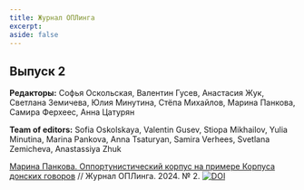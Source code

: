 ```yaml
---
title: Журнал ОПЛинга
excerpt: 
aside: false
---
```


## Выпуск 2

**Редакторы:** Софья Оскольская, Валентин Гусев, Анастасия Жук, Светлана Земичева, Юлия Минутина, Стёпа Михайлов, Марина Панкова, Самира Ферхеес, Анна Цатурян

**Team of editors:** Sofia Oskolskaya, Valentin Gusev, Stiopa Mikhailov, Yulia Minutina, Marina Pankova, Anna Tsaturyan, Samira Verhees, Svetlana Zemicheva, Anastassiya Zhuk

[Марина Панкова. Оппортунистический корпус на примере Корпуса донских говоров](/02-pankova.html/) // Журнал ОПЛинга. 2024. № 2.
[![DOI](https://zenodo.org/badge/DOI/10.5281/zenodo.11189804.svg)](https://doi.org/10.5281/zenodo.11189804)
